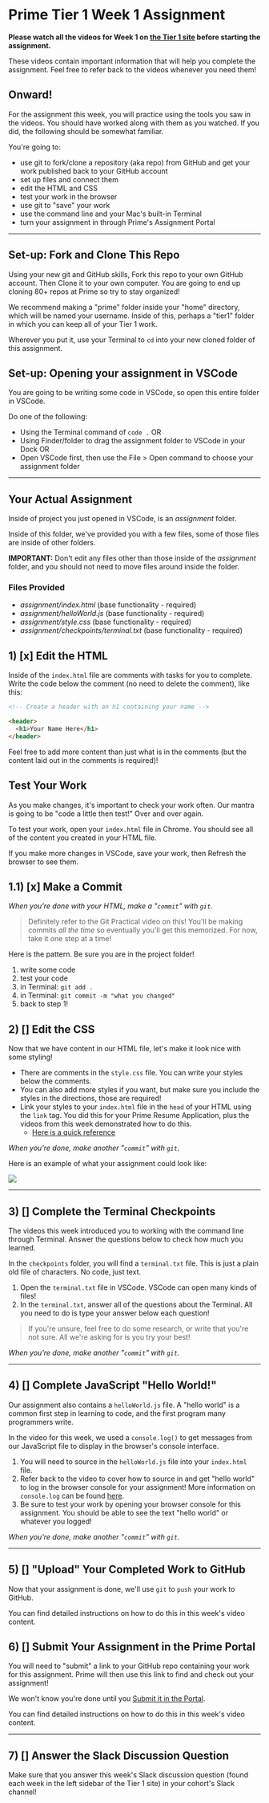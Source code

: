 # Prime Tier 1 Week 1 Assignment

**Please watch all the videos for Week 1 on [the Tier 1 site](http://fullstack.primeacademy.io) before starting the assignment.** 

These videos contain important information that will help you complete the assignment. Feel free to refer back to the videos whenever you need them!

## Onward!

For the assignment this week, you will practice using the tools you saw in the videos. You should have worked along with them as you watched. If you did, the following should be somewhat familiar.

You're going to:

* use git to fork/clone a repository (aka repo) from GitHub and get your work published back to your GitHub account
* set up files and connect them
* edit the HTML and CSS
* test your work in the browser
* use git to "save" your work
* use the command line and your Mac's built-in Terminal
* turn your assignment in through Prime's Assignment Portal

---

## Set-up: Fork and Clone This Repo

Using your new git and GitHub skills, Fork this repo to your own GitHub account. Then Clone it to your own computer. You are going to end up cloning 80+ repos at Prime so try to stay organized!

We recommend making a "prime" folder inside your "home" directory, which will be named your username. Inside of this, perhaps a "tier1" folder in which you can keep all of your Tier 1 work.

Wherever you put it, use your Terminal to `cd` into your new cloned folder of this assignment.

## Set-up: Opening your assignment in VSCode

You are going to be writing some code in VSCode, so open this entire folder in VSCode.

Do one of the following:

- Using the Terminal command of `code .` OR
- Using Finder/folder to drag the assignment folder to VSCode in your Dock OR
- Open VSCode first, then use the File > Open command to choose your assignment folder

---

## Your Actual Assignment

Inside of project you just opened in VSCode, is an *assignment* folder.

Inside of this folder, we've provided you with a few files, some of those files are inside of other folders.

**IMPORTANT:** Don't edit any files other than those inside of the *assignment* folder, and you should not need to move files around inside the folder.

### Files Provided

- *assignment/index.html* (base functionality - required)
- *assignment/helloWorld.js* (base functionality - required)
- *assignment/style.css* (base functionality - required)
- *assignment/checkpoints/terminal.txt* (base functionality - required)

## 1) [x] Edit the HTML

Inside of the `index.html` file are comments with tasks for you to complete. Write the code below the comment (no need to delete the comment), like this:

```HTML
<!-- Create a header with an h1 containing your name -->

<header>
  <h1>Your Name Here</h1>
</header>
```

Feel free to add more content than just what is in the comments (but the content laid out in the comments is required)!

## Test Your Work

As you make changes, it's important to check your work often. Our mantra is going to be "code a little then test!" Over and over again.

To test your work, open your `index.html` file in Chrome. You should see all of the content you created in your HTML file.

If you make more changes in VSCode, save your work, then Refresh the browser to see them.

## 1.1) [x] Make a Commit

*When you're done with your HTML, make a "`commit`" with `git`.* 

> Definitely refer to the Git Practical video on this! You'll be making commits *all the time* so eventually you'll get this memorized. For now, take it one step at a time!

Here is the pattern. Be sure you are in the project folder!

1. write some code
2. test your code
3. in Terminal: `git add .`
4. in Terminal: `git commit -m "what you changed"`
5. back to step 1!


## 2) [] Edit the CSS

Now that we have content in our HTML file, let's make it look nice with some styling!

- There are comments in the `style.css` file. You can write your styles below the comments.
- You can also add more styles if you want, but make sure you include the styles in the directions, those are required!
- Link your styles to your `index.html` file in the `head` of your HTML using the `link` tag. You did this for your Prime Resume Application, plus the videos from this week demonstrated how to do this.
  - [Here is a quick reference](https://www.w3schools.com/tags/tag_link.asp)

*When you're done, make another "`commit`" with `git`.*

Here is an example of what your assignment could look like: 

![](images/mockup.png)

---

## 3) [] Complete the Terminal Checkpoints

The videos this week introduced you to working with the command line through Terminal. Answer the questions below to check how much you learned.

In the `checkpoints` folder, you will find a `terminal.txt` file. This is just a plain old file of characters. No code, just text.

1. Open the `terminal.txt` file in VSCode. VSCode can open many kinds of files!
2. In the `terminal.txt`, answer all of the questions about the Terminal. All you need to do is type your answer below each question! 

> If you're unsure, feel free to do some research, or write that you're not sure. All we're asking for is you try your best! 

*When you're done, make another "`commit`" with `git`.*

---

## 4) [] Complete JavaScript "Hello World!" 

Our assignment also contains a `helloWorld.js` file. A "hello world" is a common first step in learning to code, and the first program many programmers write.

In the video for this week, we used a `console.log()` to get messages from our JavaScript file to display in the browser's console interface.

1. You will need to source in the `helloWorld.js` file into your `index.html` file.
2. Refer back to the video to cover how to source in and get "hello world" to log in the browser console for your assignment! More information on `console.log` can be found [here](https://www.w3schools.com/jsref/met_console_log.asp).
3. Be sure to test your work by opening your browser console for this assignment. You should be able to see the text "hello world" or whatever you logged!

*When you're done, make another "`commit`" with `git`.*

---

## 5) [] "Upload" Your Completed Work to GitHub

Now that your assignment is done, we'll use `git` to `push` your work to GitHub.

You can find detailed instructions on how to do this in this week's video content.

## 6) [] Submit Your Assignment in the Prime Portal

You will need to "submit" a link to your GitHub repo containing your work for this assignment. Prime will then use this link to find and check out your assignment! 

We won't know you're done until you [Submit it in the Portal](https://portal.primeacademy.io/).

You can find detailed instructions on how to do this in this week's video content.

---

## 7) [] Answer the Slack Discussion Question

Make sure that you answer this week's Slack discussion question (found each week in the left sidebar of the Tier 1 site) in your cohort's Slack channel!

